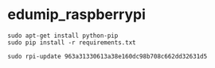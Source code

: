 
# edumip_raspberrypi

```
sudo apt-get install python-pip
sudo pip install -r requirements.txt 

sudo rpi-update 963a31330613a38e160dc98b708c662dd32631d5


```
